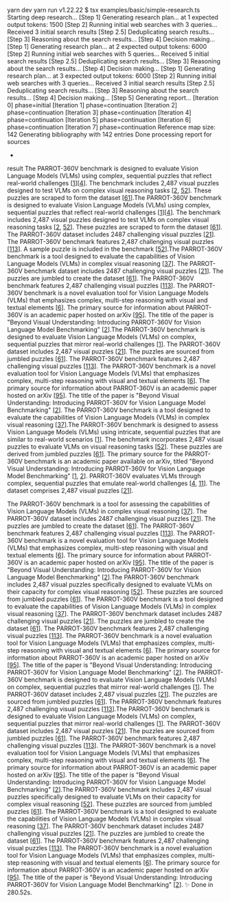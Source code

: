 yarn dev
yarn run v1.22.22
$ tsx examples/basic/simple-research.ts
Starting deep research...
[Step 1] Generating research plan... at 1
expected output tokens: 1500
[Step 2] Running initial web searches with 3 queries...
Received 3 initial search results
[Step 2.5] Deduplicating search results...
[Step 3] Reasoning about the search results...
[Step 4] Decision making...
[Step 1] Generating research plan... at 2
expected output tokens: 6000
[Step 2] Running initial web searches with 5 queries...
Received 5 initial search results
[Step 2.5] Deduplicating search results...
[Step 3] Reasoning about the search results...
[Step 4] Decision making...
[Step 1] Generating research plan... at 3
expected output tokens: 6000
[Step 2] Running initial web searches with 3 queries...
Received 3 initial search results
[Step 2.5] Deduplicating search results...
[Step 3] Reasoning about the search results...
[Step 4] Decision making...
[Step 5] Generating report...
[Iteration 0] phase=initial
[Iteration 1] phase=continuation
[Iteration 2] phase=continuation
[Iteration 3] phase=continuation
[Iteration 4] phase=continuation
[Iteration 5] phase=continuation
[Iteration 6] phase=continuation
[Iteration 7] phase=continuation
Reference map size: 142
Generating bibliography with 142 entries
Done processing report for sources


-
result The PARROT-360V benchmark is designed to evaluate Vision Language Models (VLMs) using complex, sequential puzzles that reflect real-world challenges [[1](https://arxiv.org/abs/2411.15201)][[4](https://www.redblock.ai/resources/blog/parrot-360v-elevating-vision-language-model-evaluation-through-real-world-problem-solving)]. The benchmark includes 2,487 visual puzzles designed to test VLMs on complex visual reasoning tasks [[2](https://arxiv.org/html/2411.15201v1), [52](https://www.cpubenchmark.net/graph_notes.html)]. These puzzles are scraped to form the dataset [[61](https://www.researchgate.net/publication/339408787_PAROT_Translating_natural_language_to_SPARQL)].The PARROT-360V benchmark is designed to evaluate Vision Language Models (VLMs) using complex, sequential puzzles that reflect real-world challenges [[1](https://arxiv.org/abs/2411.15201)][[4](https://www.redblock.ai/resources/blog/parrot-360v-elevating-vision-language-model-evaluation-through-real-world-problem-solving)]. The benchmark includes 2,487 visual puzzles designed to test VLMs on complex visual reasoning tasks [[2](https://arxiv.org/html/2411.15201v1), [52](https://www.cpubenchmark.net/graph_notes.html)]. These puzzles are scraped to form the dataset [[61](https://www.researchgate.net/publication/339408787_PAROT_Translating_natural_language_to_SPARQL)]. The PARROT-360V dataset includes 2487 challenging visual puzzles [[21](https://idptools-parrot.readthedocs.io/en/stable/usage/basic_examples.html)]. The PARROT-360V benchmark features 2,487 challenging visual puzzles [[113](https://developers.google.com/earth-engine/guides/computation_benchmarks)]. A sample puzzle is included in the benchmark [[52](https://www.cpubenchmark.net/graph_notes.html)].The PARROT-360V benchmark is a tool designed to evaluate the capabilities of Vision Language Models (VLMs) in complex visual reasoning [[37](https://dl.acm.org/doi/10.1609/aaai.v37i3.25450)]. The PARROT-360V benchmark dataset includes 2487 challenging visual puzzles [[21](https://idptools-parrot.readthedocs.io/en/stable/usage/basic_examples.html)]. The puzzles are jumbled to create the dataset [[61](https://www.researchgate.net/publication/339408787_PAROT_Translating_natural_language_to_SPARQL)]. The PARROT-360V benchmark features 2,487 challenging visual puzzles [[113](https://developers.google.com/earth-engine/guides/computation_benchmarks)]. The PARROT-360V benchmark is a novel evaluation tool for Vision Language Models (VLMs) that emphasizes complex, multi-step reasoning with visual and textual elements [[6](https://www.redblock.ai/blog/parrot-360v-elevating-vlm-evaluation-through-real-world-problem-solving)]. The primary source for information about PARROT-360V is an academic paper hosted on arXiv [[95](https://www.antekinc.com/as-4t360-400va-360v-transformer/)]. The title of the paper is "Beyond Visual Understanding: Introducing PARROT-360V for Vision Language Model Benchmarking" [[2](https://arxiv.org/html/2411.15201v1)].The PARROT-360V benchmark is designed to evaluate Vision Language Models (VLMs) on complex, sequential puzzles that mirror real-world challenges [[1](https://arxiv.org/abs/2411.15201)]. The PARROT-360V dataset includes 2,487 visual puzzles [[21](https://idptools-parrot.readthedocs.io/en/stable/usage/basic_examples.html)]. The puzzles are sourced from jumbled puzzles [[61](https://www.researchgate.net/publication/339408787_PAROT_Translating_natural_language_to_SPARQL)]. The PARROT-360V benchmark features 2,487 challenging visual puzzles [[113](https://developers.google.com/earth-engine/guides/computation_benchmarks)]. The PARROT-360V benchmark is a novel evaluation tool for Vision Language Models (VLMs) that emphasizes complex, multi-step reasoning with visual and textual elements [[6](https://www.redblock.ai/blog/parrot-360v-elevating-vlm-evaluation-through-real-world-problem-solving)]. The primary source for information about PARROT-360V is an academic paper hosted on arXiv [[95](https://www.antekinc.com/as-4t360-400va-360v-transformer/)]. The title of the paper is "Beyond Visual Understanding: Introducing PARROT-360V for Vision Language Model Benchmarking" [[2](https://arxiv.org/html/2411.15201v1)]. The PARROT-360V benchmark is a tool designed to evaluate the capabilities of Vision Language Models (VLMs) in complex visual reasoning [[37](https://dl.acm.org/doi/10.1609/aaai.v37i3.25450)].The PARROT-360V benchmark is designed to assess Vision Language Models (VLMs) using intricate, sequential puzzles that are similar to real-world scenarios [[1](https://arxiv.org/abs/2411.15201)]. The benchmark incorporates 2,487 visual puzzles to evaluate VLMs on visual reasoning tasks [[52](https://www.cpubenchmark.net/graph_notes.html)]. These puzzles are derived from jumbled puzzles [[61](https://www.researchgate.net/publication/339408787_PAROT_Translating_natural_language_to_SPARQL)]. The primary source for the PARROT-360V benchmark is an academic paper available on arXiv, titled "Beyond Visual Understanding: Introducing PARROT-360V for Vision Language Model Benchmarking" [[1](https://arxiv.org/abs/2411.15201), [2](https://arxiv.org/html/2411.15201v1)]. PARROT-360V evaluates VLMs through complex, sequential puzzles that emulate real-world challenges [[4](https://www.redblock.ai/resources/blog/parrot-360v-elevating-vision-language-model-evaluation-through-real-world-problem-solving), [11](https://about.parot.nz/features/ncea-analysis)]. The dataset comprises 2,487 visual puzzles [[21](https://idptools-parrot.readthedocs.io/en/stable/usage/basic_examples.html)].

The PARROT-360V benchmark is a tool for assessing the capabilities of Vision Language Models (VLMs) in complex visual reasoning [[37](https://dl.acm.org/doi/10.1609/aaai.v37i3.25450)]. The PARROT-360V dataset includes 2487 challenging visual puzzles [[21](https://idptools-parrot.readthedocs.io/en/stable/usage/basic_examples.html)]. The puzzles are jumbled to create the dataset [[61](https://www.researchgate.net/publication/339408787_PAROT_Translating_natural_language_to_SPARQL)]. The PARROT-360V benchmark features 2,487 challenging visual puzzles [[113](https://developers.google.com/earth-engine/guides/computation_benchmarks)]. The PARROT-360V benchmark is a novel evaluation tool for Vision Language Models (VLMs) that emphasizes complex, multi-step reasoning with visual and textual elements [[6](https://www.redblock.ai/blog/parrot-360v-elevating-vlm-evaluation-through-real-world-problem-solving)]. The primary source for information about PARROT-360V is an academic paper hosted on arXiv [[95](https://www.antekinc.com/as-4t360-400va-360v-transformer/)]. The title of the paper is "Beyond Visual Understanding: Introducing PARROT-360V for Vision Language Model Benchmarking" [[2](https://arxiv.org/html/2411.15201v1)].The PARROT-360V benchmark includes 2,487 visual puzzles specifically designed to evaluate VLMs on their capacity for complex visual reasoning [[52](https://www.cpubenchmark.net/graph_notes.html)]. These puzzles are sourced from jumbled puzzles [[61](https://www.researchgate.net/publication/339408787_PAROT_Translating_natural_language_to_SPARQL)]. The PARROT-360V benchmark is a tool designed to evaluate the capabilities of Vision Language Models (VLMs) in complex visual reasoning [[37](https://dl.acm.org/doi/10.1609/aaai.v37i3.25450)]. The PARROT-360V benchmark dataset includes 2487 challenging visual puzzles [[21](https://idptools-parrot.readthedocs.io/en/stable/usage/basic_examples.html)]. The puzzles are jumbled to create the dataset [[61](https://www.researchgate.net/publication/339408787_PAROT_Translating_natural_language_to_SPARQL)]. The PARROT-360V benchmark features 2,487 challenging visual puzzles [[113](https://developers.google.com/earth-engine/guides/computation_benchmarks)]. The PARROT-360V benchmark is a novel evaluation tool for Vision Language Models (VLMs) that emphasizes complex, multi-step reasoning with visual and textual elements [[6](https://www.redblock.ai/blog/parrot-360v-elevating-vlm-evaluation-through-real-world-problem-solving)]. The primary source for information about PARROT-360V is an academic paper hosted on arXiv [[95](https://www.antekinc.com/as-4t360-400va-360v-transformer/)]. The title of the paper is "Beyond Visual Understanding: Introducing PARROT-360V for Vision Language Model Benchmarking" [[2](https://arxiv.org/html/2411.15201v1)]. The PARROT-360V benchmark is designed to evaluate Vision Language Models (VLMs) on complex, sequential puzzles that mirror real-world challenges [[1](https://arxiv.org/abs/2411.15201)]. The PARROT-360V dataset includes 2,487 visual puzzles [[21](https://idptools-parrot.readthedocs.io/en/stable/usage/basic_examples.html)]. The puzzles are sourced from jumbled puzzles [[61](https://www.researchgate.net/publication/339408787_PAROT_Translating_natural_language_to_SPARQL)]. The PARROT-360V benchmark features 2,487 challenging visual puzzles [[113](https://developers.google.com/earth-engine/guides/computation_benchmarks)].The PARROT-360V benchmark is designed to evaluate Vision Language Models (VLMs) on complex, sequential puzzles that mirror real-world challenges [[1](https://arxiv.org/abs/2411.15201)]. The PARROT-360V dataset includes 2,487 visual puzzles [[21](https://idptools-parrot.readthedocs.io/en/stable/usage/basic_examples.html)]. The puzzles are sourced from jumbled puzzles [[61](https://www.researchgate.net/publication/339408787_PAROT_Translating_natural_language_to_SPARQL)]. The PARROT-360V benchmark features 2,487 challenging visual puzzles [[113](https://developers.google.com/earth-engine/guides/computation_benchmarks)]. The PARROT-360V benchmark is a novel evaluation tool for Vision Language Models (VLMs) that emphasizes complex, multi-step reasoning with visual and textual elements [[6](https://www.redblock.ai/blog/parrot-360v-elevating-vlm-evaluation-through-real-world-problem-solving)]. The primary source for information about PARROT-360V is an academic paper hosted on arXiv [[95](https://www.antekinc.com/as-4t360-400va-360v-transformer/)]. The title of the paper is "Beyond Visual Understanding: Introducing PARROT-360V for Vision Language Model Benchmarking" [[2](https://arxiv.org/html/2411.15201v1)].The PARROT-360V benchmark includes 2,487 visual puzzles specifically designed to evaluate VLMs on their capacity for complex visual reasoning [[52](https://www.cpubenchmark.net/graph_notes.html)]. These puzzles are sourced from jumbled puzzles [[61](https://www.researchgate.net/publication/339408787_PAROT_Translating_natural_language_to_SPARQL)]. The PARROT-360V benchmark is a tool designed to evaluate the capabilities of Vision Language Models (VLMs) in complex visual reasoning [[37](https://dl.acm.org/doi/10.1609/aaai.v37i3.25450)]. The PARROT-360V benchmark dataset includes 2487 challenging visual puzzles [[21](https://idptools-parrot.readthedocs.io/en/stable/usage/basic_examples.html)]. The puzzles are jumbled to create the dataset [[61](https://www.researchgate.net/publication/339408787_PAROT_Translating_natural_language_to_SPARQL)]. The PARROT-360V benchmark features 2,487 challenging visual puzzles [[113](https://developers.google.com/earth-engine/guides/computation_benchmarks)]. The PARROT-360V benchmark is a novel evaluation tool for Vision Language Models (VLMs) that emphasizes complex, multi-step reasoning with visual and textual elements [[6](https://www.redblock.ai/blog/parrot-360v-elevating-vlm-evaluation-through-real-world-problem-solving)]. The primary source for information about PARROT-360V is an academic paper hosted on arXiv [[95](https://www.antekinc.com/as-4t360-400va-360v-transformer/)]. The title of the paper is "Beyond Visual Understanding: Introducing PARROT-360V for Vision Language Model Benchmarking" [[2](https://arxiv.org/html/2411.15201v1)].
✨  Done in 280.52s.